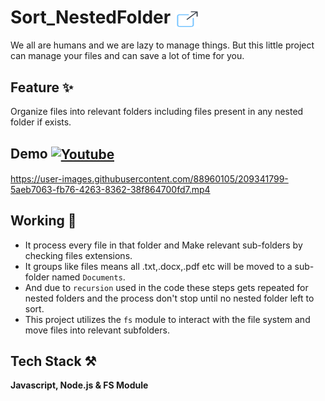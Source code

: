 # Sort_NestedFolder <a href="https://drive.google.com/drive/folders/1xdUew9QkVN8pIGICDnVUZm3tsWzpB0Ez?usp=sharing" target="_blank"><img align="center" src="./Img-Icons/icons8-external-link-64.png" alt="download link" height="30" width="40" /></a>
         
We all are humans and we are lazy to manage things. 
But this little project can manage your files and can save a lot of time for you.

## Feature ✨
Organize files into relevant folders including files present in any nested folder if exists.

## Demo <a href="https://youtu.be/nIWi-y1Oa1I" target="_blank"><img align="center" src="https://raw.githubusercontent.com/rahuldkjain/github-profile-readme-generator/master/src/images/icons/Social/youtube.svg" alt="Youtube" height="30" width="40" /></a>

https://user-images.githubusercontent.com/88960105/209341799-5aeb7063-fb76-4263-8362-38f864700fd7.mp4

## Working 📝 

- It process every file in that folder and Make relevant sub-folders by checking files extensions.
- It groups like files means all .txt,.docx,.pdf etc will be moved to a sub-folder named `Documents`.
- And due to `recursion` used in the code these steps gets repeated for nested folders and the process don't stop until no nested folder left to sort.
- This project utilizes the `fs` module to interact with the file system and move files into relevant subfolders.

## Tech Stack ⚒

**Javascript, Node.js & FS Module**


<!-- 
Script : 
•	We all are humans and we are lazy to manage things. But this little project can manage your files and can save a lot of time for you.
•	Here we have a messy folder named Test which is pretty unorganized. 
•	As you can see, here we have multiple files with different types.
•	But we want these files should be in different subfolders based on their types.
•	So let’s sort out this Test folder.
•	How to use ?
•	First of all download this project’s executable file according to the Operating System you are using.
•	The link is given below in the description.
•	Then copy that exe file and paste beside the target folder you wanna sort.
•	Then goto file path and write cmd.
•	A command prompt will pop up. 
•	Write exe file name Sort in this case and target folder name Test in this case and press enter.
•	And our Test folder gets completely sorted.
•	All the images are moved in the Images foder and videos in the videos folder and so on.
•	And the files which are not suited to the predefined folders moved to the OtherMix folder.
•	But how ?
•	Working
•	It process every file in target folder and Make relevant sub-folders by checking files extensions.
•	It groups similar type of files in a particular folder means all .txt,.docx,.pdf etc will be moved to a sub-folder named "Documents".
•	And due to recursion used in the code this gets repeated for nested folders until no nested folder left to sort.
•	Hope you like this project.
 -->
